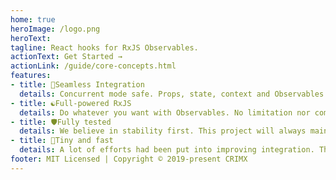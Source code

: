 ```yaml
---
home: true
heroImage: /logo.png
heroText:
tagline: React hooks for RxJS Observables.
actionText: Get Started →
actionLink: /guide/core-concepts.html
features:
- title: 💫Seamless Integration
  details: Concurrent mode safe. Props, state, context and Observables can be nicely converted to each other with pure function. No `tap` hack needed. Supports Render-as-You-Fetch pattern with React Suspense.
- title: ☯️Full-powered RxJS
  details: Do whatever you want with Observables. No limitation nor compromise.
- title: 🛡Fully tested
  details: We believe in stability first. This project will always maintain a 100% coverage.
- title: 🚀Tiny and fast
  details: A lot of efforts had been put into improving integration. This library should have zero visible impact on performance.
footer: MIT Licensed | Copyright © 2019-present CRIMX
---
```

